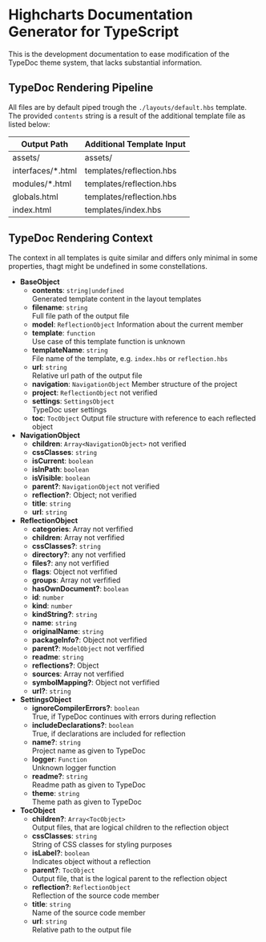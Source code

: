 Highcharts Documentation Generator for TypeScript
=================================================

This is the development documentation to ease modification of the TypeDoc theme
system, that lacks substantial information.



TypeDoc Rendering Pipeline
--------------------------

All files are by default piped trough the `./layouts/default.hbs` template. The
provided `contents` string is a result of the additional template file as listed
below:

| Output Path                          | Additional Template Input            |
|--------------------------------------|--------------------------------------|
| assets/                              | assets/                              |
| interfaces/*.html                    | templates/reflection.hbs             |
| modules/*.html                       | templates/reflection.hbs             |
| globals.html                         | templates/reflection.hbs             |
| index.html                           | templates/index.hbs                  |



TypeDoc Rendering Context
-------------------------

The context in all templates is quite similar and differs only minimal in some
properties, thagt might be undefined in some constellations.

- **BaseObject**
  - **contents**: `string|undefined`  
    Generated template content in the layout templates
  - **filename**: `string`  
    Full file path of the output file
  - **model**: `ReflectionObject`
    Information about the current member
  - **template**: `function`  
    Use case of this template function is unknown
  - **templateName**: `string`  
    File name of the template, e.g. `index.hbs` or `reflection.hbs`
  - **url**: `string`  
    Relative url path of the output file
  - **navigation**: `NavigationObject`
    Member structure of the project
  - **project**: `ReflectionObject` not verified
  - **settings**: `SettingsObject`  
    TypeDoc user settings
  - **toc**: `TocObject`
    Output file structure with reference to each reflected object
- **NavigationObject**
  - **children**: `Array<NavigationObject>` not verified
  - **cssClasses**: `string`
  - **isCurrent**: `boolean`
  - **isInPath**: `boolean`
  - **isVisible**: `boolean`
  - **parent?**: `NavigationObject` not verified
  - **reflection?**: Object; not verified
  - **title**: `string`
  - **url**: `string`
- **ReflectionObject**
  - **categories**: Array not verfified
  - **children**: Array not verfified
  - **cssClasses?**: `string`
  - **directory?**: any not verfified
  - **files?**: any not verfified
  - **flags**: Object not verfified
  - **groups**: Array not verfified
  - **hasOwnDocument?**: `boolean`
  - **id**: `number`
  - **kind**: `number`
  - **kindString?**: `string`
  - **name**: `string`
  - **originalName**: `string`
  - **packageInfo?**: Object not verfified
  - **parent?**: `ModelObject` not verfified
  - **readme**: `string`
  - **reflections?**: Object
  - **sources**: Array not verfified
  - **symbolMapping?**: Object not verfified
  - **url?**: `string`
- **SettingsObject**
  - **ignoreCompilerErrors?**: `boolean`  
    True, if TypeDoc continues with errors during reflection
  - **includeDeclarations?**: `boolean`  
    True, if declarations are included for reflection
  - **name?**: `string`  
    Project name as given to TypeDoc
  - **logger**: `Function`  
    Unknown logger function
  - **readme?**: `string`  
    Readme path as given to TypeDoc
  - **theme**: `string`  
    Theme path as given to TypeDoc
- **TocObject**
  - **children?**: `Array<TocObject>`  
    Output files, that are logical children to the reflection object
  - **cssClasses**: `string`  
    String of CSS classes for styling purposes
  - **isLabel?**: `boolean`  
    Indicates object without a reflection
  - **parent?**: `TocObject`  
    Output file, that is the logical parent to the reflection object
  - **reflection?**: `ReflectionObject`  
    Reflection of the source code member
  - **title**: `string`  
    Name of the source code member
  - **url**: `string`  
    Relative path to the output file

